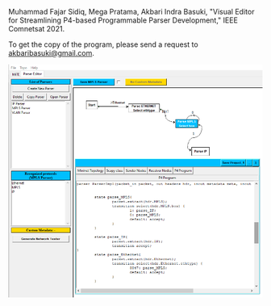 Muhammad Fajar Sidiq, Mega Pratama, Akbari Indra Basuki, "Visual Editor for Streamlining P4-based Programmable Parser Development," IEEE Comnetsat 2021.

To get the copy of the program, please send a request to akbaribasuki@gmail.com.

![VEP3](https://github.com/acbari/MiTE-SDN/blob/master/VEP3/images/vep3.png?raw=true)


